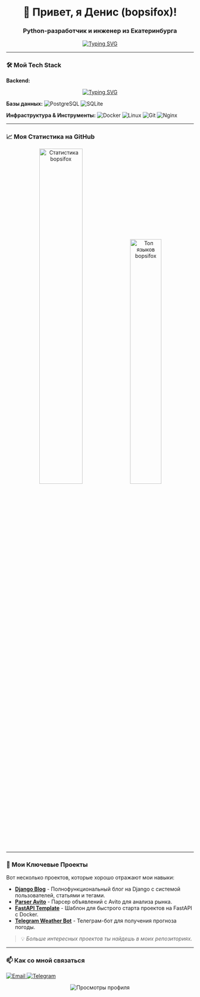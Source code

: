 <h1 align="center">👋 Привет, я Денис (bopsifox)!</h1>
<h3 align="center">Python-разработчик и инженер из Екатеринбурга</h3>

<p align="center">
  <a href="https://git.io/typing-svg"><img src="https://readme-typing-svg.demolab.com?font=Fira+Code&pause=1000&color=22F77B&center=true&vCenter=true&width=435&lines=Python+Backend+Developer;Django+Django+REST;Linux+%26+Docker;Люблю+автоматизировать+всё" alt="Typing SVG" /></a>
</p>

---

### 🛠️ Мой Tech Stack

**Backend:**
<p align="center">
  <a href="https://git.io/typing-svg"><img src="https://readme-typing-svg.demolab.com?font=Fira+Code&pause=1000&color=22F77B&center=true&vCenter=true&width=435&lines=Python+Backend+Developer;Golang+Developer;Django+Django+REST;Linux+%26+Docker;Люблю+автоматизировать+всё" alt="Typing SVG" /></a>
</p>

**Базы данных:**
![PostgreSQL](https://img.shields.io/badge/PostgreSQL-316192?style=for-the-badge&logo=postgresql&logoColor=white)
![SQLite](https://img.shields.io/badge/SQLite-07405E?style=for-the-badge&logo=sqlite&logoColor=white)

**Инфраструктура & Инструменты:**
![Docker](https://img.shields.io/badge/Docker-2CA5E0?style=for-the-badge&logo=docker&logoColor=white)
![Linux](https://img.shields.io/badge/Linux-FCC624?style=for-the-badge&logo=linux&logoColor=black)
![Git](https://img.shields.io/badge/Git-F05033?style=for-the-badge&logo=git&logoColor=white)
![Nginx](https://img.shields.io/badge/Nginx-009639?style=for-the-badge&logo=nginx&logoColor=white)

---

### 📈 Моя Статистика на GitHub

<p align="center">
  <img src="https://github-readme-stats.vercel.app/api?username=bopsifox&show_icons=true&theme=radical&hide_border=true" alt="Статистика bopsifox" width="48%" />
  <img src="https://github-readme-stats.vercel.app/api/top-langs/?username=bopsifox&layout=compact&theme=radical&hide_border=true" alt="Топ языков bopsifox" width="41%" />
</p>

---

### 🚀 Мои Ключевые Проекты

Вот несколько проектов, которые хорошо отражают мои навыки:

- **[Django Blog](https://github.com/bopsifox/django_blog)** - Полнофункциональный блог на Django с системой пользователей, статьями и тегами.
- **[Parser Avito](https://github.com/bopsifox/parser_avito)** - Парсер объявлений с Avito для анализа рынка.
- **[FastAPI Template](https://github.com/bopsifox/fastapi_template)** - Шаблон для быстрого старта проектов на FastAPI с Docker.
- **[Telegram Weather Bot](https://github.com/bopsifox/tg_weather_bot)** - Телеграм-бот для получения прогноза погоды.

> 💡 *Больше интересных проектов ты найдешь в моих репозиториях.*

---

### 📫 Как со мной связаться

<p align="left">
  <a href="mailto:pashok.komarov.2000@mail.ru">
    <img src="https://img.shields.io/badge/Email-D14836?style=for-the-badge&logo=gmail&logoColor=white" alt="Email"/>
  </a>
  <a href="https://t.me/bopsifox">
    <img src="https://img.shields.io/badge/Telegram-2CA5E0?style=for-the-badge&logo=telegram&logoColor=white" alt="Telegram"/>
  </a>
  <!-- Можно добавить ссылку на LinkedIn или HH, если есть -->
</p>

<p align="center">
  <img src="https://komarev.com/ghpvc/?username=bopsifox&color=blueviolet" alt="Просмотры профиля" />
</p>
